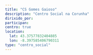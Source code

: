 ```yaml
---
title: "CS Gomes Gaioso"
description: "Centro Social na Corunha"
dirixido_por:
participan:
centro: true
location:
  lat: 43.37577832404885
  lon: -8.397585406790311
type: "centro_social"
---
```

